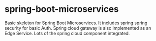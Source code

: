 # spring-boot-microservices

Basic skeleton for Spring Boot Microservices. It includes spring spring security for basic Auth. Spring cloud gateway is also implemented as an Edge Service. Lots of the spring cloud component integrated.

